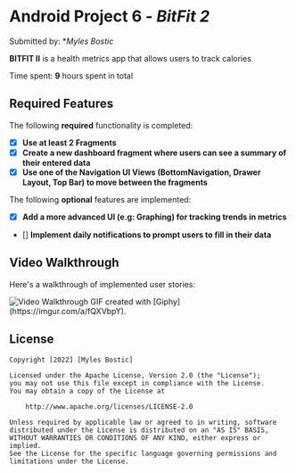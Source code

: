 # Android Project 6 - *BitFit 2*

Submitted by: **Myles Bostic*

**BITFIT II** is a health metrics app that allows users to track calories

Time spent: **9** hours spent in total

## Required Features

The following **required** functionality is completed:

- [X] **Use at least 2 Fragments**
- [X] **Create a new dashboard fragment where users can see a summary of their entered data**
- [X] **Use one of the Navigation UI Views (BottomNavigation, Drawer Layout, Top Bar) to move between the fragments**

The following **optional** features are implemented:

- [X] **Add a more advanced UI (e.g: Graphing) for tracking trends in metrics**
- [] **Implement daily notifications to prompt users to fill in their data**

## Video Walkthrough

Here's a walkthrough of implemented user stories:

<img src='' title='Video Walkthrough' width='' alt='Video Walkthrough' />
GIF created with [Giphy](https://imgur.com/a/fQXVbpY). 

## License

    Copyright [2022] [Myles Bostic]

    Licensed under the Apache License, Version 2.0 (the "License");
    you may not use this file except in compliance with the License.
    You may obtain a copy of the License at

        http://www.apache.org/licenses/LICENSE-2.0

    Unless required by applicable law or agreed to in writing, software
    distributed under the License is distributed on an "AS IS" BASIS,
    WITHOUT WARRANTIES OR CONDITIONS OF ANY KIND, either express or implied.
    See the License for the specific language governing permissions and
    limitations under the License.
